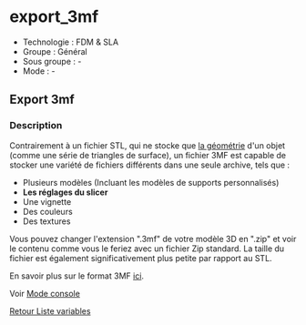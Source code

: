 # export_3mf

* Technologie : FDM & SLA
* Groupe : Général
* Sous groupe : -
* Mode : -

## Export 3mf

### Description

Contrairement à un fichier STL, qui ne stocke que [la géométrie](http://www.fabbers.com/tech/STL_Format) d'un objet (comme une série de triangles de surface), un fichier 3MF est capable de stocker une variété de fichiers différents dans une seule archive, tels que :

- Plusieurs modèles (Incluant les modèles de supports personnalisés)
- **Les réglages du slicer**
- Une vignette
- Des couleurs
- Des textures

Vous pouvez changer l'extension ".3mf" de votre modèle 3D en ".zip" et voir le contenu comme vous le feriez avec un fichier Zip standard. La taille du fichier est également significativement plus petite par rapport au STL.

En savoir plus sur le format 3MF [ici](https://3mf.io/).

Voir [Mode console](../console/mode_console.md#actions)

[Retour Liste variables](variable_list.md)
